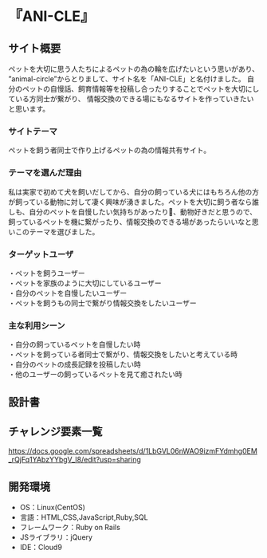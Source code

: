# 『ANI-CLE』

## サイト概要
ペットを大切に思う人たちによるペットの為の輪を広げたいという思いがあり、
”animal-circle”からとりまして、サイト名を「ANI-CLE」と名付けました。
自分のペットの自慢話、飼育情報等を投稿し合ったりすることでペットを大切にしている方同士が繋がり、
情報交換のできる場にもなるサイトを作っていきたいと思います。

### サイトテーマ
ペットを飼う者同士で作り上げるペットの為の情報共有サイト。

### テーマを選んだ理由
私は実家で初めて犬を飼いだしてから、自分の飼っている犬にはもちろん他の方が飼っている動物に対して凄く興味が湧きました。ペットを大切に飼う者なら誰しも、自分のペットを自慢したい気持ちがあったり、動物好きだと思うので、飼っているペットを機に繋がったり、情報交換のできる場があったらいいなと思いこのテーマを選びました。

### ターゲットユーザ
・ペットを飼うユーザー<br>
・ペットを家族のように大切にしているユーザー<br>
・自分のペットを自慢したいユーザー<br>
・ペットを飼うもの同士で繋がり情報交換をしたいユーザー


### 主な利用シーン
・自分の飼っているペットを自慢したい時<br>
・ペットを飼っている者同士で繋がり、情報交換をしたいと考えている時<br>
・自分のペットの成長記録を投稿したい時<br>
・他のユーザーの飼っているペットを見て癒されたい時

## 設計書

## チャレンジ要素一覧
<https://docs.google.com/spreadsheets/d/1LbGVL06nWAO9izmFYdmhg0EM_rQjFq1YAbzYYbgV_I8/edit?usp=sharing>

## 開発環境
- OS：Linux(CentOS)
- 言語：HTML,CSS,JavaScript,Ruby,SQL
- フレームワーク：Ruby on Rails
- JSライブラリ：jQuery
- IDE：Cloud9
